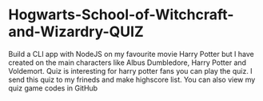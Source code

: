# Hogwarts-School-of-Witchcraft-and-Wizardry-QUIZ
Build a CLI app with NodeJS on my favourite movie Harry Potter but I have created on the main characters like Albus Dumbledore, Harry Potter and Voldemort. Quiz is interesting for harry potter fans you can play the quiz. I send this quiz to my frineds and make highscore list. You can also view my quiz game codes in GitHub
